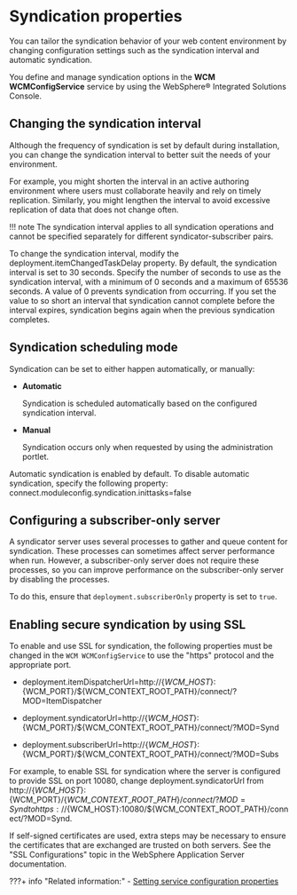 # Syndication properties

You can tailor the syndication behavior of your web content environment by changing configuration settings such as the syndication interval and automatic syndication.

You define and manage syndication options in the **WCM WCMConfigService** service by using the WebSphere® Integrated Solutions Console.

## Changing the syndication interval

Although the frequency of syndication is set by default during installation, you can change the syndication interval to better suit the needs of your environment.

For example, you might shorten the interval in an active authoring environment where users must collaborate heavily and rely on timely replication. Similarly, you might lengthen the interval to avoid excessive replication of data that does not change often.

!!! note
    The syndication interval applies to all syndication operations and cannot be specified separately for different syndicator-subscriber pairs.

To change the syndication interval, modify the deployment.itemChangedTaskDelay property. By default, the syndication interval is set to 30 seconds. Specify the number of seconds to use as the syndication interval, with a minimum of 0 seconds and a maximum of 65536 seconds. A value of 0 prevents syndication from occurring. If you set the value to so short an interval that syndication cannot complete before the interval expires, syndication begins again when the previous syndication completes.

## Syndication scheduling mode

Syndication can be set to either happen automatically, or manually:

-   **Automatic**

    Syndication is scheduled automatically based on the configured syndication interval.

-   **Manual**

    Syndication occurs only when requested by using the administration portlet.


Automatic syndication is enabled by default. To disable automatic syndication, specify the following property: connect.moduleconfig.syndication.inittasks=false

## Configuring a subscriber-only server

A syndicator server uses several processes to gather and queue content for syndication. These processes can sometimes affect server performance when run. However, a subscriber-only server does not require these processes, so you can improve performance on the subscriber-only server by disabling the processes.

To do this, ensure that `deployment.subscriberOnly` property is set to `true`.

## Enabling secure syndication by using SSL

To enable and use SSL for syndication, the following properties must be changed in the `WCM WCMConfigService` to use the "https" protocol and the appropriate port.

-   deployment.itemDispatcherUrl=http://$\{WCM\_HOST\}:$\{WCM\_PORT\}/$\{WCM\_CONTEXT\_ROOT\_PATH\}/connect/?MOD=ItemDispatcher

-   deployment.syndicatorUrl=http://$\{WCM\_HOST\}:$\{WCM\_PORT\}/$\{WCM\_CONTEXT\_ROOT\_PATH\}/connect/?MOD=Synd

-   deployment.subscriberUrl=http://$\{WCM\_HOST\}:$\{WCM\_PORT\}/$\{WCM\_CONTEXT\_ROOT\_PATH\}/connect/?MOD=Subs


For example, to enable SSL for syndication where the server is configured to provide SSL on port 10080, change deployment.syndicatorUrl from http://$\{WCM\_HOST\}:$\{WCM\_PORT\}/$\{WCM\_CONTEXT\_ROOT\_PATH\}/connect/?MOD=Synd to https://$\{WCM\_HOST\}:10080/$\{WCM\_CONTEXT\_ROOT\_PATH\}/connect/?MOD=Synd.

If self-signed certificates are used, extra steps may be necessary to ensure the certificates that are exchanged are trusted on both servers. See the "SSL Configurations" topic in the WebSphere Application Server documentation.


???+ info "Related information:"
    - [Setting service configuration properties](../../../../deployment/manage/config_portal_behavior/service_config_properties/index.md)

